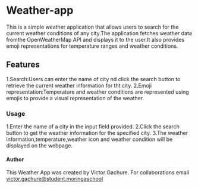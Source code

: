 # Weather-app
This is a simple weather application that allows users to search for the current weather conditions of any city.The application fetches weather data fromthe OpenWeatherMap API and displays it to the user.It also provides emoji representations for temperature ranges and weather conditions.

## Features

1.Search:Users can enter the name of  city nd click the search button to retrieve the current weather information for tht city.
2.Emoji representation:Temperature and weather conditions are represented using emojis to provide a visual representation of the weather.

### Usage

1.Enter the name of a city in the input field provided.
2.Click the search button to get the weather information for the specified city.
3.The weather information,temperature,weather icon and weather condition will be displayed on the webpage.
#### Author

This Weather App was created by Victor Gachure.
For collaborations email victor.gachure@student.moringaschool

